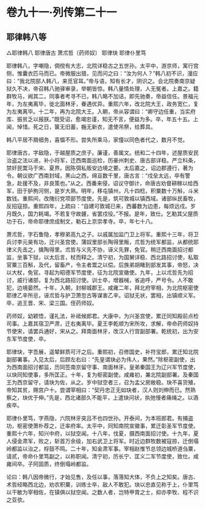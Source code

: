 # 卷九十一·列传第二十一

## 耶律韩八等

△耶律韩八 耶律唐古 萧朮哲〔药师奴〕 耶律玦 耶律仆里笃

耶律韩八，字嘲隐，倜傥有大志，北院详稳古之五世孙。太平中，游京师，寓行宫侧，惟囊衣匹马而已。帝微服出猎，见而问之曰：“汝为何人？”韩八初不识，漫应曰：“我北院部人韩八，来觅官耳。”帝与语，知有长才，阴识之。会北院奏南京疑狱久不决，帝召韩八驰驿审录，举朝皆惊。韩八量情处理，人无冤者。上嘉之。籍群牧马，阙其二，同事者考寻不已，韩八略不加诘，即先驰奏，帝益信任。景福元年，为左夷离毕，徙北面林牙，眷遇优异。重熙六年，改北院大王，政务宽仁，复为左夷离毕。十二年，再为北院大王。入朝，帝从容谓曰：“卿守边任重，当实府库、振贫乏以报朕。”既受诏，愈竭忠谨，知无不言，便益为多。卒，年五十五。上闻，悼惜。死之日，箧无旧蓄，椸无新衣，遣使吊祭，给葬具。

韩八平居不屑细务，喜愠不形。尝失所乘马，家僮以同色者代之，数月不觉。

耶律唐古，字敌隐，于越屋质之庶子。廉谨，善属文。统和二十四年，述屋质安民治盗之法以进，补小将军，迁西南面巡检，历豪州刺史、唐古部详稳。严立科条，禁奸民鬻马于宋、夏界。因陈弭私贩安边境之要。太后嘉之，诏边郡遵行，著为令。朝议欲广西南封域，黑山之西，绵亘数千里，唐古言：“戍垒太远，卒有警急，赴援不及，非良策也。”从之。西番来侵，诏议守御计，命唐古劝督耕稼以给西军，田于胪朐河侧，是岁大熟。明年，移屯镇州，凡十四稔，积粟数十万斛，斗米数钱。重熙间，改隗衍党项部节度使。先是，筑可敦城以镇西域。诸部纵民畜牧，反招寇掠。重熙四年，上疏曰：“自建可敦城已来，西蕃数为边患，每烦远戍。岁月既久，国力耗竭。不若复守故疆，省罢戍役。”不报。是年，致仕。乞勒其父屋质功于石，帝命耶律庶成制文，勒石上京崇孝寺。卒，年七十八。

萧朮哲，字石鲁隐，孝穆弟高九之子。以戚属加监门卫上将军。重熙十三年，将卫兵讨李元昊有功，迁兴圣宫使。蒲奴里部长陶得里叛，朮哲为统军都监，从都统耶律义先击之，擒陶得里。朮哲与义先不协，诬义先罪，免官。稍迁西南面招讨都监，坐事下狱，以太后言，杖而释之。清宁初，为国舅详稳、西北路招讨使，私取官粟三百斛，及代，留畜产，令主者鬻之以偿。后族弟胡睹到部发其事，帝怒，决以大杖，免官。寻起为昭德军节度使，征为北院宣徽使。九年，上以朮哲先为招讨，威行诸部，复为西北路招讨使。训士卒，增器械，省追呼，严号令。人不敢犯，边境晏然。十年，入朝，封柳城郡王。咸雍二年，拜北府宰相，为北院枢密使耶律乙辛所忌，诬朮哲与护卫萧忽古等谋害乙辛。诏狱无状，罢相，出镇顺义军。卒，追王晋、宋、梁三国。侄药师奴。

药师奴，幼颖悟，谨礼法，补祗候郎君。大康中，为兴圣宫使，累迁同知殿前点检司事。上嘉其宿卫严肃，迁右夷离毕。夏王李乾顺为宋所攻，求解，帝命药师奴持节使宋，请罢兵通好，宋从之。拜南面林牙，改汉人行宫副部署。乾统初，出为安东军节度使，卒。

耶律玦，字吾展，遥辇鲜质可汗之后。重熙初，召修国史，补符宝郎，累迁知北院副部署事。入见太后，后顾左右曰：“先皇谓玦必为伟人，果然。”除枢密副使，出为西南面招讨都监，历同签南京留守事、南面林牙。皇弟秦国王为辽兴军节度使，以玦同知使事，多所匡正。十年，复为枢密副使。咸雍初，兼北院副部署。及秦国王为西京留守，请玦为佐，从之。岁中狱空者三，召为孟父房敞稳。玦不喜货殖，帝知其贫，赐宫户十。尝谓宰相曰：“契丹忠正无如玦者，汉人则刘伸而已。然熟察之，玦优于伸。”先是，西北诸部久不能平，上遣玦问状，执弛慢者痛绳之。以酒疾卒。

耶律仆里笃，字燕隐，六院林牙突吕不也四世孙。开泰间，为本班郎君。有捕盗功，枢密使萧朴荐之，迁率府率。太平中，同知南院宣徽事，累迁彰圣军节度使。重熙十六年，知兴中府，以狱空闻。十八年，伐夏，摄西南面招讨使。十九年，夏人侵金肃军，败之，斩首万余级，加右武卫上将军。时近边群牧数被寇掠，迁倒塌岭都监以治之，桴鼓不鸣。二十年，知金肃军事。宰相赵惟节总领边城桥道刍粟，请贰，帝命仆里笃副之，以称职闻。清宁初，历长宁、匡义二军节度使，致仕。咸雍间卒。子阿固质，终倒塌岭都监。

论曰：韩八因帝微行，才始见售，及任以事，落落知大体，不负上之知矣。唐古、术哲经略西北边，劝农积粟，训练士卒，敌人不敢犯。玦以忠直见称于上，仆里笃以干敏为宰相佐，在镇俱以狱空闻。之数人者，岂特甲胄之士，抑亦李牧、程不识之亚欤。
